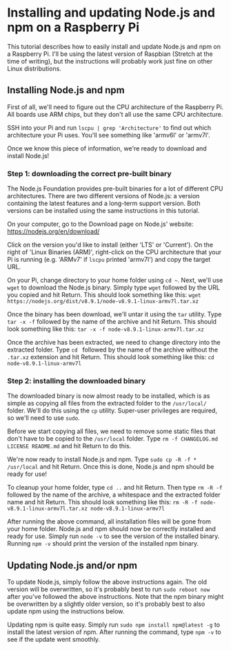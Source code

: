 # Installing and updating Node.js and npm on a Raspberry Pi
This tutorial describes how to easily install and update Node.js and npm on a Raspberry Pi.
I'll be using the latest version of Raspbian (Stretch at the time of writing), but the instructions will probably work just fine on other Linux distributions.

## Installing Node.js and npm
First of all, we'll need to figure out the CPU architecture of the Raspberry Pi.
All boards use ARM chips, but they don't all use the same CPU architecture.

SSH into your Pi and run `lscpu | grep 'Architecture'` to find out which architecture your Pi uses. You'll see something like 'armv6l' or 'armv7l'.

Once we know this piece of information, we're ready to download and install Node.js!

### Step 1: downloading the correct pre-built binary
The Node.js Foundation provides pre-built binaries for a lot of different CPU architectures.
There are two different versions of Node.js: a version containing the latest features and a long-term support version. Both versions can be installed using the same instructions in this tutorial.

On your computer, go to the Download page on Node.js' website:
https://nodejs.org/en/download/

Click on the version you'd like to install (either 'LTS' or 'Current').
On the right of 'Linux Binaries (ARM)', right-click on the CPU architecture that your Pi is running (e.g. 'ARMv7' if `lscpu` printed 'armv7l') and copy the target URL.

On your Pi, change directory to your home folder using `cd ~`.
Next, we'll use `wget` to download the Node.js binary. Simply type `wget` followed by the URL you copied and hit Return. This should look something like this:
`wget https://nodejs.org/dist/v8.9.1/node-v8.9.1-linux-armv7l.tar.xz`

Once the binary has been download, we'll untar it using the `tar` utility. Type `tar -x -f` followed by the name of the archive and hit Return. This should look something like this: `tar -x -f node-v8.9.1-linux-armv7l.tar.xz`

Once the archive has been extracted, we need to change directory into the extracted folder. Type `cd ` followed by the name of the archive without the `.tar.xz` extension and hit Return. This should look something like this: `cd node-v8.9.1-linux-armv7l`

### Step 2: installing the downloaded binary
The downloaded binary is now almost ready to be installed, which is as simple as copying all files from the extracted folder to the `/usr/local/` folder. We'll do this using the `cp` utility. Super-user privileges are required, so we'll need to use `sudo`.

Before we start copying all files, we need to remove some static files that don't have to be copied to the `/usr/local` folder. Type `rm -f CHANGELOG.md LICENSE README.md` and hit Return to do this.

We're now ready to install Node.js and npm. Type `sudo cp -R -f * /usr/local` and hit Return. Once this is done, Node.js and npm should be ready for use!

To cleanup your home folder, type `cd ..` and hit Return. Then type `rm -R -f` followed by the name of the archive, a whitespace and the extracted folder name and hit Return. This should look something like this: `rm -R -f node-v8.9.1-linux-armv7l.tar.xz node-v8.9.1-linux-armv7l`

After running the above command, all installation files will be gone from your home folder.
Node.js and npm should now be correctly installed and ready for use. Simply run `node -v` to see the version of the installed binary. Running `npm -v` should print the version of the installed npm binary.

## Updating Node.js and/or npm
To update Node.js, simply follow the above instructions again. The old version will be overwritten, so it's probably best to run `sudo reboot now` after you've followed the above instructions. Note that the npm binary might be overwritten by a slightly older version, so it's probably best to also update npm using the instructions below.

Updating npm is quite easy. Simply run `sudo npm install npm@latest -g` to install the latest version of npm. After running the command, type `npm -v` to see if the update went smoothly.
